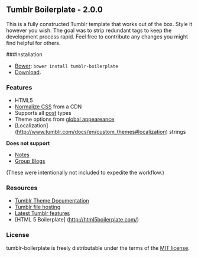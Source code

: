 Tumblr Boilerplate - 2.0.0
------

This is a fully constructed Tumblr template that works out of the box. Style it however you wish. The goal was to strip redundant tags to keep the development process rapid. Feel free to contribute any changes you might find helpful for others.

###Installation

* [Bower](http://bower.io/): `bower install tumblr-boilerplate`
* [Download](https://github.com/davesantos/tumblr-boilerplate/archive/master.zip).

### Features

* HTML5
* [Normalize CSS](http://necolas.github.com/normalize.css/) from a CDN
* Supports all [post](https://www.tumblr.com/docs/en/custom_themes#posts) types
* Theme options from [global appeareance](https://www.tumblr.com/docs/en/custom_themes#global_appearance)
* [Localization] (http://www.tumblr.com/docs/en/custom_themes#localization) strings


__Does not support__

* [Notes](https://www.tumblr.com/docs/en/custom_themes#notes)
* [Group Blogs](https://www.tumblr.com/docs/en/custom_themes#group-blogs)

(These were intentionally not included to expedite the workflow.)

### Resources

* [Tumblr Theme Documentation](http://www.tumblr.com/docs/en/custom_themes)
* [Tumblr file hosting](http://www.tumblr.com/themes/upload_static_file)
* [Latest Tumblr features](http://staff.tumblr.com/tagged/features)
* [HTML 5 Boilerplate] (http://html5boilerplate.com/)

###  License

tumblr-boilerplate is freely distributable under the terms of the [MIT license](https://github.com/davesantos/tumblr-boilerplate/blob/master/LICENSE.md).


